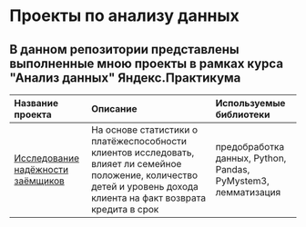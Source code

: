 # Проекты по анализу данных
## В данном репозитории представлены выполненные мною проекты в рамках курса "Анализ данных" Яндекс.Практикума

| Название проекта | Описание | Используемые библиотеки|
|:----|:----|:----------|
| [Исследование надёжности заёмщиков](https://github.com/i-chizzz/ya.praktikum_projects/blob/main/01_bank_clients) | На основе статистики о платёжеспособности клиентов исследовать, влияет ли семейное положение, количество детей и уровень дохода клиента на факт возврата кредита в срок | предобработка данных, Python, Pandas, PyMystem3, лемматизация |
